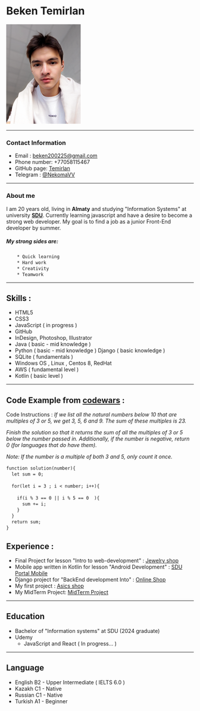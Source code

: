 
# Beken Temirlan     


 ![](https://github.com/NecomaV/rsschool-cv/blob/gh-pages/rsz_12pss.png)
 
***

### Contact Information

* Email : beken200225@gmail.com 
* Phone number: +77058115467
* GitHub page: [Temirlan](https://github.com/NecomaV)
* Telegram : [@NekomaVV](https://t.me/NekomaVV)

***
### About me 

I am 20 years old, living in **Almaty** and studying "Information Systems" at university [**SDU**](https://sdu.edu.kz/). Currently learning javascript and have a desire to become a strong web developer. My goal is to find a job as a junior Front-End developer by summer. 
  ##### My strong sides are: 
        * Quick learning 
        * Hard work 
        * Creativity 
        * Teamwork
        
***       
## Skills : 
  * HTML5
  * CSS3
  * JavaScript ( in progress ) 
  * GitHub
  * InDesign, Photoshop, Illustrator
  * Java ( basic - mid knowledge )
  * Python ( basic - mid knowledge ) Django ( basic knowledge ) 
  * SQLite ( fundamentals )
  * Windows OS , Linux , Centos 8, RedHat
  * AWS ( fundamental level )
  * Kotlin ( basic level )

***
## Code Example  from [**codewars**](https://www.codewars.com/users/Nekoma) : 

Code Instructions : _If we list all the natural numbers below 10 that are multiples of 3 or 5, we get 3, 5, 6 and 9. The sum of these multiples is 23._

_Finish the solution so that it returns the sum of all the multiples of 3 or 5 below the number passed in. Additionally, if the number is negative, return 0 (for languages that do have them)._

_Note: If the number is a multiple of both 3 and 5, only count it once._


```
function solution(number){
  let sum = 0;
  
  for(let i = 3 ; i < number; i++){
    
    if(i % 3 == 0 || i % 5 == 0  ){
      sum += i;    
    }
  }
  return sum;
}
```

## Experience : 
   * Final Project for lesson "Intro to web-development" : [Jewelry shop](https://github.com/NecomaV/Final)
   * Mobile app written in Kotlin for lesson "Android Development" : [SDU Portal Mobile](https://github.com/Abjik/SDUPortalMobile)
   * Django project for "BackEnd development Into" : [Online Shop](https://github.com/Abjik/backtest)
   * My first project : [Asics shop](https://github.com/NecomaV/Mini-project)
   * My MidTerm Project: [MidTerm Project](https://github.com/NecomaV/MidTemProject) 

***
## Education 
  * Bachelor of "Information systems" at SDU (2024 graduate)
  * Udemy 
    + JavaScript and React ( In progress... )

***
## Language 
  * English B2 - Upper Intermediate ( IELTS 6.0 ) 
  * Kazakh C1  - Native
  * Russian C1 - Native
  * Turkish A1 - Beginner 
